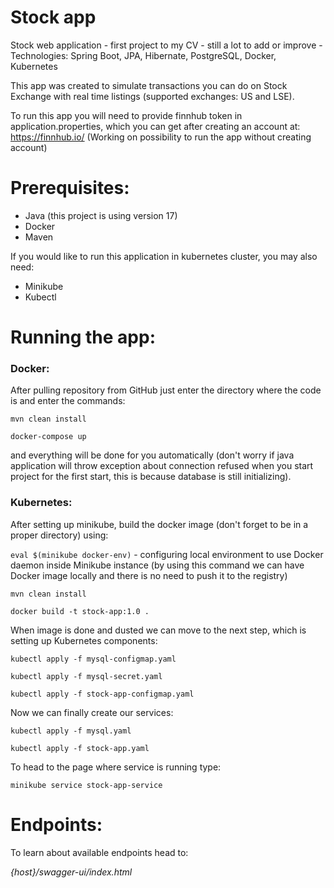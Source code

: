 # Stock app

Stock web application - first project to my CV - still a lot to add or improve - Technologies: Spring Boot, JPA, Hibernate, PostgreSQL, Docker, Kubernetes

This app was created to simulate transactions you can do on Stock Exchange with real time listings (supported exchanges: US and LSE).

To run this app you will need to provide finnhub token in application.properties, which you can get after creating an account at: https://finnhub.io/ (Working
on possibility to run the app without creating account)

# Prerequisites:

* Java (this project is using version 17)
* Docker
* Maven

If you would like to run this application in kubernetes cluster, you may also need:

* Minikube
* Kubectl

# Running the app:

### Docker:

After pulling repository from GitHub just enter the directory where the code is and enter the commands:

``
mvn clean install
``

``
docker-compose up
``

and everything will be done for you automatically (don't worry if java application will throw exception about connection refused when you start project for the
first start, this is because database is still initializing).

### Kubernetes:

After setting up minikube, build the docker image (don't forget to be in a proper directory) using:

``
eval $(minikube docker-env)
`` - configuring local environment to use Docker daemon inside Minikube instance (by using this command we can have Docker image locally and there is no need to
push it to the registry)

``
mvn clean install
``

``
docker build -t stock-app:1.0 .
``

When image is done and dusted we can move to the next step, which is setting up Kubernetes components:

``
kubectl apply -f mysql-configmap.yaml
``

``
kubectl apply -f mysql-secret.yaml
``

``
kubectl apply -f stock-app-configmap.yaml
``

Now we can finally create our services:

``
kubectl apply -f mysql.yaml
``

``
kubectl apply -f stock-app.yaml
``

To head to the page where service is running type:

``
minikube service stock-app-service
``

# Endpoints:

To learn about available endpoints head to:

*{host}/swagger-ui/index.html*
